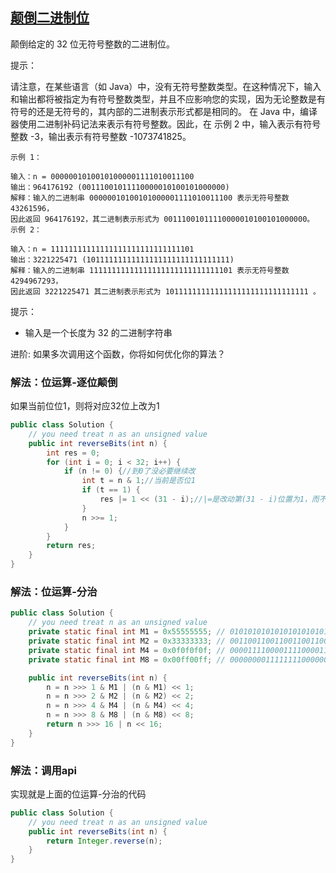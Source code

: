 ## [颠倒二进制位](https://leetcode.cn/problems/reverse-bits/description/)

颠倒给定的 32 位无符号整数的二进制位。

提示：

请注意，在某些语言（如 Java）中，没有无符号整数类型。在这种情况下，输入和输出都将被指定为有符号整数类型，并且不应影响您的实现，因为无论整数是有符号的还是无符号的，其内部的二进制表示形式都是相同的。
在 Java 中，编译器使用二进制补码记法来表示有符号整数。因此，在 示例 2 中，输入表示有符号整数 -3，输出表示有符号整数 -1073741825。

````
示例 1：

输入：n = 00000010100101000001111010011100
输出：964176192 (00111001011110000010100101000000)
解释：输入的二进制串 00000010100101000001111010011100 表示无符号整数 43261596，
因此返回 964176192，其二进制表示形式为 00111001011110000010100101000000。
示例 2：

输入：n = 11111111111111111111111111111101
输出：3221225471 (10111111111111111111111111111111)
解释：输入的二进制串 11111111111111111111111111111101 表示无符号整数 4294967293，
因此返回 3221225471 其二进制表示形式为 10111111111111111111111111111111 。
````

提示：

- 输入是一个长度为 32 的二进制字符串


进阶: 如果多次调用这个函数，你将如何优化你的算法？

### 解法：位运算-逐位颠倒
如果当前位位1，则将对应32位上改为1
````java
public class Solution {
    // you need treat n as an unsigned value
    public int reverseBits(int n) {
        int res = 0;
        for (int i = 0; i < 32; i++) {
            if (n != 0) {//到0了没必要继续改
                int t = n & 1;//当前是否位1
                if (t == 1) {
                    res |= 1 << (31 - i);//|=是改动第(31 - i)位置为1，而不改变其他位的值。
                }
                n >>= 1;
            }
        }
        return res;
    }
}
````

### 解法：位运算-分治

````java
public class Solution {
    // you need treat n as an unsigned value
    private static final int M1 = 0x55555555; // 01010101010101010101010101010101
    private static final int M2 = 0x33333333; // 00110011001100110011001100110011
    private static final int M4 = 0x0f0f0f0f; // 00001111000011110000111100001111
    private static final int M8 = 0x00ff00ff; // 00000000111111110000000011111111

    public int reverseBits(int n) {
        n = n >>> 1 & M1 | (n & M1) << 1;
        n = n >>> 2 & M2 | (n & M2) << 2;
        n = n >>> 4 & M4 | (n & M4) << 4;
        n = n >>> 8 & M8 | (n & M8) << 8;
        return n >>> 16 | n << 16;
    }
}
````

### 解法：调用api
实现就是上面的位运算-分治的代码
````java
public class Solution {
    // you need treat n as an unsigned value
    public int reverseBits(int n) {
        return Integer.reverse(n);
    }
}
````
